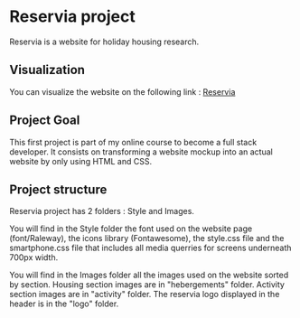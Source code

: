 # Reservia project 

Reservia is a website for holiday housing research.

## Visualization

You can visualize the website on the following link : [Reservia](https://sophiespacee.github.io/SophieGauthier_2_26012021/)

## Project Goal

This first project is part of my online course to become a full stack developer. It consists on transforming a website mockup into an actual website by only using HTML and CSS. 

## Project structure

Reservia project has 2 folders : Style and Images.

You will find in the Style folder the font used on the website page (font/Raleway), the icons library (Fontawesome), the style.css file and the smartphone.css file that includes all media querries for screens underneath 700px width. 

You will find in the Images folder all the images used on the website sorted by section. 
Housing section images are in "hebergements" folder. 
Activity section images are in "activity" folder.
The reservia logo displayed in the header is in the "logo" folder.
